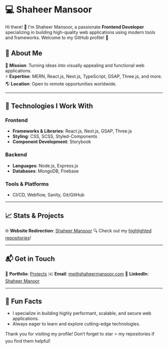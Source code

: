 # 💻 Shaheer Mansoor  

Hi there! 👋 I'm Shaheer Mansoor, a passionate **Frontend Developer** specializing in building high-quality web applications using modern tools and frameworks. Welcome to my GitHub profile! 🌟  

## 🌟 About Me  
🎯 **Mission**: Turning ideas into visually appealing and functional web applications.  
⚡ **Expertise**: MERN, React.js, Next.js, TypeScript, GSAP, Three.js, and more.  
🌎 **Location**: Open to remote opportunities worldwide.  

---

## 🚀 Technologies I Work With  
### Frontend  
- **Frameworks & Libraries**: React.js, Next.js, GSAP, Three.js  
- **Styling**: CSS, SCSS, Styled-Components  
- **Component Development**: Storybook  

### Backend  
- **Languages**: Node.js, Express.js  
- **Databases**: MongoDB, Firebase  

### Tools & Platforms  
- CI/CD, Webflow, Sanity, Git/GitHub  

---

## 📈 Stats & Projects  
🌐 **Website Redirection**: [Shaheer Mansoor](https://shaheermansoor.com)
🔍 Check out my [highlighted repositories](https://github.com/Shaheer5/yc-directory)!  

---

## 📬 Get in Touch  
🔗 **Portfolio**: [Projects](_https://shaheermansoor.com/projects)
✉️ **Email**: me@shaheermansoor.com
💼 **LinkedIn**: [Shaheer Manoor](linkedin.com/in/shaheer-mansoor) 

---

## 🌟 Fun Facts  
- I specialize in building highly performant, scalable, and secure web applications.  
- Always eager to learn and explore cutting-edge technologies.  

Thank you for visiting my profile! Don’t forget to star ⭐ my repositories if you find them helpful!  
